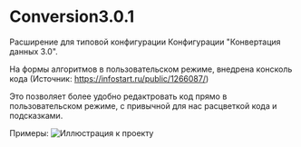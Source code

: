 # Conversion3.0.1

Расширение для типовой конфигурации Конфигурации "Конвертация данных 3.0".

На формы алгоритмов в пользовательском режиме, внедрена консколь кода (Источник: https://infostart.ru/public/1266087/)

Это позволяет более удобно редактровать код прямо в пользовательском режиме, с привычной для нас расцветкой кода и подсказками.

Примеры:
![Иллюстрация к проекту](https://github.com/ViktorErmakov/Conversion3.0.1/master/pictures/image.png)

